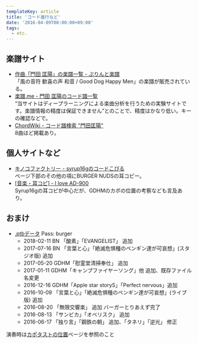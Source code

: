 ```yaml
---
templateKey: article
title: 'コード進行など'
date: '2016-04-09T00:00:00+09:00'
tags:
  - etc.
---
```

## 楽譜サイト

* [作曲「門田 匡陽」の楽譜一覧 - ぷりんと楽譜](http://www.print-gakufu.com/search/result/composer__%E9%96%80%E7%94%B0%20%E5%8C%A1%E9%99%BD/)<br>
  「風の音符 歓喜の声 和音 / Good Dog Happy Men」の楽譜が販売されている。
* [楽譜.me - 門田 匡陽のコード譜一覧](http://gakufu.me/artist/131118/)<br>
  <q>当サイトはディープラーニングによる楽曲分析を行うための実験サイトです。楽譜情報の精度は保証できません</q>とのことで、精度はかなり低い。キーの確認などで。
* [ChordWiki - コード譜検索 "門田匡陽"](https://ja.chordwiki.org/search.html?q=%E9%96%80%E7%94%B0%E5%8C%A1%E9%99%BD)<br>
  8曲ほど掲載あり。

## 個人サイトなど

* [キノコファクトリー - syrup16gのコードこぴる](http://kinoco.client.jp/syrup16g_guitar/)<br>
  ページ下部のその他の項にBURGER NUDSの耳コピー。
* [[音楽・耳コピ] - I love AD-900](http://d.hatena.ne.jp/cymbals6022/searchdiary?word=%2A%5B%B2%BB%B3%DA%A1%A6%BC%AA%A5%B3%A5%D4%5D)<br>
  Syrup16gの耳コピが中心だが、GDHMのカポの位置の考察なども言及あり。

## おまけ

* [.ptbデータ](http://www.mediafire.com/file/8vawbtnn5avcax7) Pass: burger
  * 2018-02-11 BN 「酸素」「EVANGELIST」 追加
  * 2017-07-16 BN 「言葉と心」「絶滅危惧種のペンギン達が可哀想」(スタジオ版) 追加
  * 2017-05-20 GDHM「慰霊堂清掃奉仕」 追加
  * 2017-01-11 GDHM「キャンプファイヤーソング」他 追加、既存ファイル名変更
  * 2016-12-16 GDHM「Apple star storyS」「Perfect nervous」追加
  * 2016-10-09 「言葉と心」「絶滅危惧種のペンギン達が可哀想」(ライブ版) 追加
  * 2016-08-20 「無限交響楽」 追加 バーガーとりあえず完了
  * 2016-08-13 「サンビカ」「オベリスク」 追加
  * 2016-06-17 「独り言」「鋼鉄の朝」 追加、「タネリ」「逆光」 修正

演奏時は[カポタストの位置](/articles/2016-02-26-223712)ページを参照のこと
